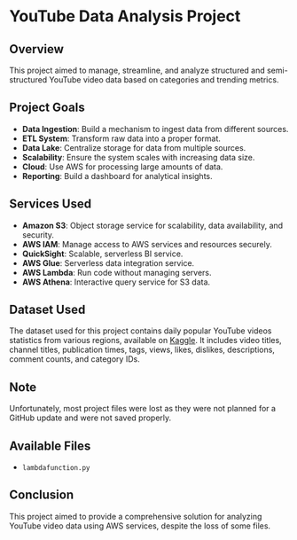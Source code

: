 # YouTube Data Analysis Project

## Overview
This project aimed to manage, streamline, and analyze structured and semi-structured YouTube video data based on categories and trending metrics.

## Project Goals
- **Data Ingestion**: Build a mechanism to ingest data from different sources.
- **ETL System**: Transform raw data into a proper format.
- **Data Lake**: Centralize storage for data from multiple sources.
- **Scalability**: Ensure the system scales with increasing data size.
- **Cloud**: Use AWS for processing large amounts of data.
- **Reporting**: Build a dashboard for analytical insights.

## Services Used
- **Amazon S3**: Object storage service for scalability, data availability, and security.
- **AWS IAM**: Manage access to AWS services and resources securely.
- **QuickSight**: Scalable, serverless BI service.
- **AWS Glue**: Serverless data integration service.
- **AWS Lambda**: Run code without managing servers.
- **AWS Athena**: Interactive query service for S3 data.

## Dataset Used
The dataset used for this project contains daily popular YouTube videos statistics from various regions, available on [Kaggle](https://www.kaggle.com/datasets/datasnaek/youtube-new). It includes video titles, channel titles, publication times, tags, views, likes, dislikes, descriptions, comment counts, and category IDs.

## Note
Unfortunately, most project files were lost as they were not planned for a GitHub update and were not saved properly. 

## Available Files
- `lambdafunction.py`

## Conclusion
This project aimed to provide a comprehensive solution for analyzing YouTube video data using AWS services, despite the loss of some files.
